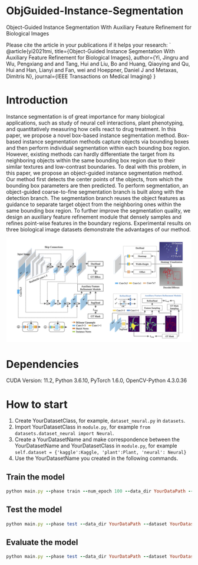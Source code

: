 # ObjGuided-Instance-Segmentation
Object-Guided Instance Segmentation With Auxiliary Feature Refinement for Biological Images

Please cite the article in your publications if it helps your research:
`
	@article{yi2021tmi,
	  title={Object-Guided Instance Segmentation With Auxiliary Feature Refinement for Biological Images},
	  author={Yi, Jingru and Wu, Pengxiang and and Tang, Hui and Liu, Bo and Huang, Qiaoying and Qu, Hui and Han, Lianyi and Fan, wei and Hoeppner, Daniel J and Metaxas, Dimitris N},
	  journal={IEEE Transactions on Medical Imaging}
	}

# Introduction
Instance segmentation is of great importance for many biological applications, such as study of neural cell interactions, plant phenotyping, and quantitatively measuring how cells react to drug treatment. In this paper, we propose a novel box-based instance segmentation method. Box-based instance segmentation methods capture objects via bounding boxes and then perform individual segmentation within each bounding box region. However, existing methods can hardly differentiate the target from its neighboring objects within the same bounding box region due to their similar textures and low-contrast boundaries. To deal with this problem, in this paper, we propose an object-guided instance segmentation method. Our method first detects the center points of the objects, from which the bounding box parameters are then predicted. To perform segmentation, an object-guided coarse-to-fine segmentation branch is built along with the detection branch. The segmentation branch reuses the object features as guidance to separate target object from the neighboring ones within the same bounding box region.  To further improve the segmentation quality, we design an auxiliary feature refinement module that densely samples and refines point-wise features in the boundary regions. Experimental results on three biological image datasets demonstrate the advantages of our method.

<p align="center">
	<img src="imgs/figure.png", width="800">
</p>

# Dependencies
CUDA Version: 11.2, Python 3.6.10, PyTorch 1.6.0, OpenCV-Python 4.3.0.36 

# How to start
1. Create YourDatasetClass, for example, `dataset_neural.py` in `datasets`.
2. Import YourDatasetClass in `module.py`, for example `from datasets.dataset_neural import Neural`.
3. Create a YourDatasetName and make correspondence between the YourDatasetName and YourDatasetClass in `module.py`,  for example `self.dataset = {'kaggle':Kaggle, 'plant':Plant, 'neural': Neural}`
4. Use the YourDatasetName you created in the following commands.

## Train the model
```ruby
python main.py --phase train --num_epoch 100 --data_dir YourDataPath --dataset YourDatasetName --ngpus 0 --batch_size 8 --num_workers 4 
```

## Test the model
```ruby
python main.py --phase test --data_dir YourDataPath --dataset YourDatasetName
```


## Evaluate the model
```ruby
python main.py --phase test --data_dir YourDataPath --dataset YourDatasetName --eval_type seg --seg_thresh 0.5
```
